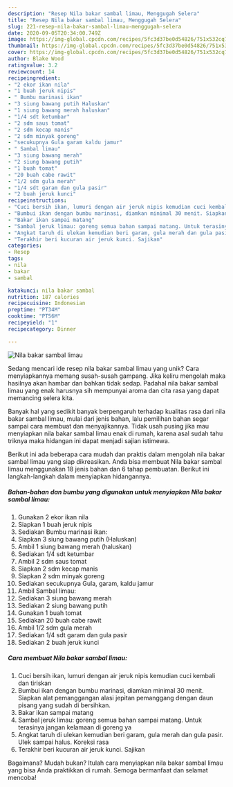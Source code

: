 ```yaml
---
description: "Resep Nila bakar sambal limau, Menggugah Selera"
title: "Resep Nila bakar sambal limau, Menggugah Selera"
slug: 221-resep-nila-bakar-sambal-limau-menggugah-selera
date: 2020-09-05T20:34:00.749Z
image: https://img-global.cpcdn.com/recipes/5fc3d37be0d54826/751x532cq70/nila-bakar-sambal-limau-foto-resep-utama.jpg
thumbnail: https://img-global.cpcdn.com/recipes/5fc3d37be0d54826/751x532cq70/nila-bakar-sambal-limau-foto-resep-utama.jpg
cover: https://img-global.cpcdn.com/recipes/5fc3d37be0d54826/751x532cq70/nila-bakar-sambal-limau-foto-resep-utama.jpg
author: Blake Wood
ratingvalue: 3.2
reviewcount: 14
recipeingredient:
- "2 ekor ikan nila"
- "1 buah jeruk nipis"
- " Bumbu marinasi ikan"
- "3 siung bawang putih Haluskan"
- "1 siung bawang merah haluskan"
- "1/4 sdt ketumbar"
- "2 sdm saus tomat"
- "2 sdm kecap manis"
- "2 sdm minyak goreng"
- "secukupnya Gula garam kaldu jamur"
- " Sambal limau"
- "3 siung bawang merah"
- "2 siung bawang putih"
- "1 buah tomat"
- "20 buah cabe rawit"
- "1/2 sdm gula merah"
- "1/4 sdt garam dan gula pasir"
- "2 buah jeruk kunci"
recipeinstructions:
- "Cuci bersih ikan, lumuri dengan air jeruk nipis kemudian cuci kembali dan tiriskan"
- "Bumbui ikan dengan bumbu marinasi, diamkan minimal 30 menit. Siapkan alat pemanggangan alasi jepitan pemanggang dengan daun pisang yang sudah di bersihkan."
- "Bakar ikan sampai matang"
- "Sambal jeruk limau: goreng semua bahan sampai matang. Untuk terasinya jangan kelamaan di goreng ya"
- "Angkat taruh di ulekan kemudian beri garam, gula merah dan gula pasir. Ulek sampai halus. Koreksi rasa"
- "Terakhir beri kucuran air jeruk kunci. Sajikan"
categories:
- Resep
tags:
- nila
- bakar
- sambal

katakunci: nila bakar sambal 
nutrition: 187 calories
recipecuisine: Indonesian
preptime: "PT34M"
cooktime: "PT56M"
recipeyield: "1"
recipecategory: Dinner

---
```



![Nila bakar sambal limau](https://img-global.cpcdn.com/recipes/5fc3d37be0d54826/751x532cq70/nila-bakar-sambal-limau-foto-resep-utama.jpg)

Sedang mencari ide resep nila bakar sambal limau yang unik? Cara menyiapkannya memang susah-susah gampang. Jika keliru mengolah maka hasilnya akan hambar dan bahkan tidak sedap. Padahal nila bakar sambal limau yang enak harusnya sih mempunyai aroma dan cita rasa yang dapat memancing selera kita.



Banyak hal yang sedikit banyak berpengaruh terhadap kualitas rasa dari nila bakar sambal limau, mulai dari jenis bahan, lalu pemilihan bahan segar sampai cara membuat dan menyajikannya. Tidak usah pusing jika mau menyiapkan nila bakar sambal limau enak di rumah, karena asal sudah tahu triknya maka hidangan ini dapat menjadi sajian istimewa.


Berikut ini ada beberapa cara mudah dan praktis dalam mengolah nila bakar sambal limau yang siap dikreasikan. Anda bisa membuat Nila bakar sambal limau menggunakan 18 jenis bahan dan 6 tahap pembuatan. Berikut ini langkah-langkah dalam menyiapkan hidangannya.

<!--inarticleads1-->

##### Bahan-bahan dan bumbu yang digunakan untuk menyiapkan Nila bakar sambal limau:

1. Gunakan 2 ekor ikan nila
1. Siapkan 1 buah jeruk nipis
1. Sediakan  Bumbu marinasi ikan:
1. Siapkan 3 siung bawang putih (Haluskan)
1. Ambil 1 siung bawang merah (haluskan)
1. Sediakan 1/4 sdt ketumbar
1. Ambil 2 sdm saus tomat
1. Siapkan 2 sdm kecap manis
1. Siapkan 2 sdm minyak goreng
1. Sediakan secukupnya Gula, garam, kaldu jamur
1. Ambil  Sambal limau:
1. Sediakan 3 siung bawang merah
1. Sediakan 2 siung bawang putih
1. Gunakan 1 buah tomat
1. Sediakan 20 buah cabe rawit
1. Ambil 1/2 sdm gula merah
1. Sediakan 1/4 sdt garam dan gula pasir
1. Sediakan 2 buah jeruk kunci




<!--inarticleads2-->

##### Cara membuat Nila bakar sambal limau:

1. Cuci bersih ikan, lumuri dengan air jeruk nipis kemudian cuci kembali dan tiriskan
1. Bumbui ikan dengan bumbu marinasi, diamkan minimal 30 menit. Siapkan alat pemanggangan alasi jepitan pemanggang dengan daun pisang yang sudah di bersihkan.
1. Bakar ikan sampai matang
1. Sambal jeruk limau: goreng semua bahan sampai matang. Untuk terasinya jangan kelamaan di goreng ya
1. Angkat taruh di ulekan kemudian beri garam, gula merah dan gula pasir. Ulek sampai halus. Koreksi rasa
1. Terakhir beri kucuran air jeruk kunci. Sajikan




Bagaimana? Mudah bukan? Itulah cara menyiapkan nila bakar sambal limau yang bisa Anda praktikkan di rumah. Semoga bermanfaat dan selamat mencoba!
